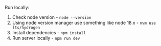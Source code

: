 Run locally:

1. Check node version - `node --version`
2. Using node version manager use something like node 18.x - `nvm use lts/hydrogen`
3. Install dependencies - `npm install`
4. Run server locally - `npm run dev`